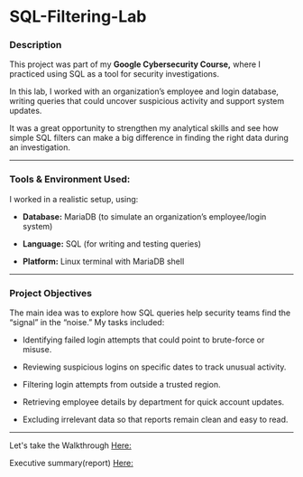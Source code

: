 # SQL-Filtering-Lab

### Description

This project was part of my **Google Cybersecurity Course,** where I practiced using SQL as a tool for security investigations.

In this lab, I worked with an organization’s employee and login database, writing queries that could uncover suspicious activity and support system updates.

It was a great opportunity to strengthen my analytical skills and see how simple SQL filters can make a big difference in finding the right data during an investigation.

---

### Tools & Environment Used:

I worked in a realistic setup, using:

- **Database:** MariaDB (to simulate an organization’s employee/login system)

- **Language:** SQL (for writing and testing queries)

- **Platform:** Linux terminal with MariaDB shell

---

### **Project Objectives**

The main idea was to explore how SQL queries help security teams find the “signal” in the “noise.” My tasks included:

- Identifying failed login attempts that could point to brute-force or misuse.

- Reviewing suspicious logins on specific dates to track unusual activity.

- Filtering login attempts from outside a trusted region.

- Retrieving employee details by department for quick account updates.

- Excluding irrelevant data so that reports remain clean and easy to read.

---
Let's take the Walkthrough [Here:](/WALKTHROUGH.md)

Executive summary(report) [Here:](docs/report.md)
